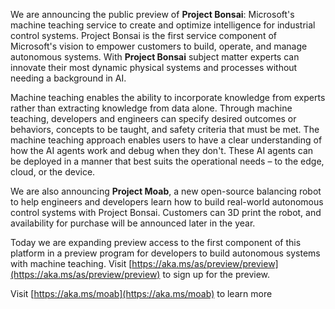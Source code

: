 We are announcing the public preview of **Project Bonsai**: Microsoft's machine teaching service to create and optimize intelligence for industrial control systems. Project Bonsai is the first service component of Microsoft's vision to empower customers to build, operate, and manage autonomous systems. With **Project Bonsai** subject matter experts can innovate their most dynamic physical systems and processes without needing a background in AI. 

Machine teaching enables the ability to incorporate knowledge from experts rather than extracting knowledge from data alone. Through machine teaching, developers and engineers can specify desired outcomes or behaviors, concepts to be taught, and safety criteria that must be met. The machine teaching approach enables users to have a clear understanding of how the AI agents work and debug when they don't. These AI agents can be deployed in a manner that best suits the operational needs – to the edge, cloud, or the device.

We are also announcing **Project Moab**, a new open-source balancing robot to help engineers and developers learn how to build real-world autonomous control systems with Project Bonsai. Customers can 3D print the robot, and availability for purchase will be announced later in the year.

Today we are expanding preview access to the first component of this platform in a preview program for developers to build autonomous systems with machine teaching. Visit [https://aka.ms/as/preview/preview](https://aka.ms/as/preview/preview) to sign up for the preview.

Visit [https://aka.ms/moab](https://aka.ms/moab) to learn more

